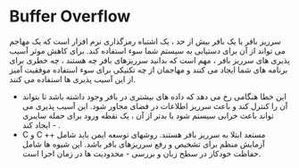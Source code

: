 
# Buffer Overflow

سرریز بافر یا یک بافر بیش از حد ، یک اشتباه رمزگذاری نرم افزار است که یک مهاجم می تواند از آن برای دستیابی به سیستم شما سوء استفاده کند. برای کاهش موثر آسیب پذیری های سرریز بافر ، مهم است که بدانید سرریزهای بافر چه هستند ، چه خطری برای برنامه های شما ایجاد می کنند و مهاجمان از چه تکنیکی برای سوء استفاده موفقیت آمیز از این آسیب پذیری ها استفاده می کنند.

- این خطا هنگامی رخ می دهد که داده های بیشتری در بافر وجود داشته باشد تا بتواند آن را کنترل کند و باعث سرریز اطلاعات در فضای مجاور شود.
این آسیب پذیری می تواند باعث خرابی سیستم شود یا بدتر از آن ، یک نقطه ورود برای حمله سایبری ایجاد کند - .
- C و C ++ مستعد ابتلا به سرریز بافر هستند.
روشهای توسعه ایمن باید شامل آزمایش منظم برای تشخیص و رفع سرریزهای بافر باشد. این شیوه ها شامل حفاظت خودکار در سطح زبان و بررسی - محدودیت ها در زمان اجرا است.
